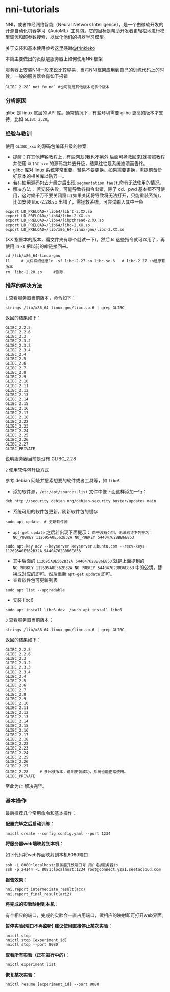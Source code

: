 # nni-tutorials
NNI，或者神经网络智能（Neural Network Intelligence），是一个由微软开发的开源自动化机器学习（AutoML）工具包。它的目标是帮助开发者更轻松地进行模型调优和超参数搜索，以优化他们的机器学习模型。

关于安装和基本使用参考[这里](https://github.com/frinkleko/nni-pyg-example)感谢[@frinkleko](https://github.com/frinkleko)

本篇主要做出的贡献是服务器上如何使用NNI框架

服务器上安装NNI一般来说比较容易，当将NNI框架应用到自己的训练代码上的时候，一般的服务器会有如下报错

```
GLIBC_2.28’ not found` #也可能是其他版本或多个版本
```

### 分析原因

glibc 是 linux 底层的 API 库。通常情况下，有些环境需要 glibc 更高的版本才支持，比如 `GLIBC_2.28`。

### 经验与教训

使用 `GLIBC_xxx` 的源码包编译升级的惨案:

* 提醒：在其他博客教程上，有些网友(我也不另外,后面可拯救回来)就按照教程并使用 `GLIBC_xxx` 的源码包并去升级，结果往往是系统崩溃而告终。
* glibc 库对 linux 系统非常重要，轻易不要更换。如果需要更换，需提前备份好原本的相关库以防万一。
* 若在使用源码包去升级之后出现 `segmentation fault`,命令无法使用的情况。
* 解决方法：
  若安装失败，可能导致各指令出错，除了 cd、pwd 基本都不可使用，这时候千万不要关闭窗口(如果关闭将导致将无法打开，只能重装系统)，比如安装 libc-2.28.so 出错了，需拯救系统。可尝试输入其中一条

```
export LD_PRELOAD=/lib64/librt-2.XX.so
export LD_PRELOAD=/lib64/libm-2.XX.so
export LD_PRELOAD=/lib64/libpthread-2.XX.so
export LD_PRELOAD=/lib64/libc-2.XX.so
export LD_PRELOAD=/lib/x86_64-linux-gnu/libc-2.XX.so
```

(XX 指原本的版本，看文件夹有哪个就试一下)，然后 ls 这些指令就可以用了，再使用 ln -s 把以前的库链接回来。

```
cd /lib/x86_64-linux-gnu
ll     # 文件详细信息ln -sf libc-2.27.so libc.so.6   # libc-2.27.so是原有版本
rm  libc-2.28.so     #删除
```

### 推荐的解决方法

`1` 查看服务器当前版本，命令如下：

```
strings /lib/x86_64-linux-gnu/libc.so.6 | grep GLIBC_
```

返回的结果如下：

```
GLIBC_2.2.5
GLIBC_2.2.6
GLIBC_2.3
GLIBC_2.3.2
GLIBC_2.3.3
GLIBC_2.3.4
GLIBC_2.4
GLIBC_2.5
GLIBC_2.6
GLIBC_2.7
GLIBC_2.8
GLIBC_2.9
GLIBC_2.10
GLIBC_2.11
GLIBC_2.12
GLIBC_2.13
GLIBC_2.14
GLIBC_2.15
GLIBC_2.16
GLIBC_2.17
GLIBC_2.18
GLIBC_2.22
GLIBC_2.23
GLIBC_2.24
GLIBC_2.25
GLIBC_2.26
GLIBC_2.27
GLIBC_PRIVATE
```

说明服务器当前是没有 GLIBC_2.28

`2` 使用软件包升级方式

参考 debian 网址并搜索想要的软件或者工具等，如 `libc6`

* 添加软件源，`/etc/apt/sources.list` 文件中像下面这样添加一行：

```
deb http://security.debian.org/debian-security buster/updates main
```

* 系统可用的软件包更新，刷新软件包的缓存

```
sudo apt update  # 更新软件源
```

* `apt-get update` 之后若出现下面提示：
  `由于没有公钥，无法验证下列签名： NO_PUBKEY 112695A0E562B32A NO_PUBKEY 54404762BBB6E853`

```
sudo apt-key adv --keyserver keyserver.ubuntu.com --recv-keys 112695A0E562B32A 54404762BBB6E853
```

* 其中后面的 `112695A0E562B32A 54404762BBB6E853` 就是上面提到的 `NO_PUBKEY 112695A0E562B32A NO_PUBKEY 54404762BBB6E853` 中的公钥，替换成对应的即可。然后重新 `apt-get update` 即可。
* 查看软件包可更新列表

```
sudo apt list --upgradable
```

* 安装 libc6

```
sudo apt install libc6-dev  /sudo apt install libc6
```

`3` 查看服务器当前版本：

```
strings /lib/x86_64-linux-gnu/libc.so.6 | grep GLIBC_
```

返回的结果如下：

```
GLIBC_2.2.5
GLIBC_2.2.6
GLIBC_2.3
GLIBC_2.3.2
GLIBC_2.3.3
GLIBC_2.3.4
GLIBC_2.4
GLIBC_2.5
GLIBC_2.6
GLIBC_2.7
GLIBC_2.8
GLIBC_2.9
GLIBC_2.10
GLIBC_2.11
GLIBC_2.12
GLIBC_2.13
GLIBC_2.14
GLIBC_2.15
GLIBC_2.16
GLIBC_2.17
GLIBC_2.18
GLIBC_2.22
GLIBC_2.23
GLIBC_2.24
GLIBC_2.25
GLIBC_2.26
GLIBC_2.27
GLIBC_2.28     # 多出该版本，说明安装成功，系统也能正常使用。
GLIBC_PRIVATE
```

至此为止 解决完毕。

### 基本操作

最后推荐几个常用命令和基本操作：

**配置完毕之后启动训练**：

```
nnictl create --config config.yaml --port 1234
```

**将服务器web端映射到本机**：

如下代码将web界面映射到本机8080端口

```
ssh -L 8080:localhost:服务器开放端口号 用户名@服务器ip
ssh -p 24144 -L 8081:localhost:1234 root@connect.yza1.seetacloud.com
```
**报告效果**：
```
nni.report_intermediate_result(acc)
nni.report_final_result(ari2)
```
**将完成的实验映射到本机**：

有个相应的端口，完成的实验会一直占用端口，做相应的映射即可打开web界面。

**暂停实验(端口不再监听) 建议使用直接停止某次实验**：

```
nnictl stop
nnictl stop [experiment_id]
nnictl stop --port 8080
```
**查看所有实验（正在进行中的）**：

```
nnictl experiment list
```
**恢复某次实验**：

```
nnictl resume [experiment_id] --port 8088
```
